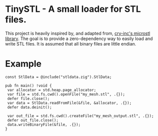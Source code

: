  # TinySTL - A small loader for STL files.
 This project is heavily inspired by, and adapted from, [cry-inc's microstl library](https://github.com/cry-inc/microstl).
 The goal is to provide a zero-dependency way to easily load and write STL files.
 It is assumed that all binary files are little endian.

 # Example
 ```zig
const StlData = @include("stldata.zig").StlData;

pub fn main() !void {
  var allocator = std.heap.page_allocator;
  var file = std.fs.cwd().openFile("my_mesh.stl", .{});
  defer file.close();
  var data = StlData.readFromFile(&file, &allocator, .{});
  defer data.deinit();

  var out_file = std.fs.cwd().createFile("my_mesh_output.stl", .{});
  defer out_file.close();
  data.writeBinaryFile(&file, .{});
}
 ```
